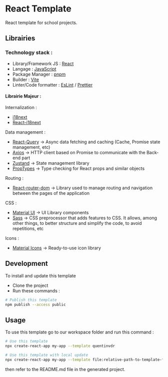 # React Template

React template for school projects.

## Librairies

### Technology stack :

- Library/Framework JS : [React](https://reactjs.org/)
- Langage : [JavaScript](https://developer.mozilla.org/fr/docs/Web/JavaScript)
- Package Manager : [pnpm](https://pnpm.io/)
- Builder : [Vite](https://vitejs.dev/)
- Linter/Code formatter : [EsLint](https://eslint.org/) / [Prettier](https://prettier.io/)

#### Librairie Majeur :

Internalization :

- [i18next](https://www.i18next.com/)
- [React-i18next](https://react.i18next.com/)

Data management :

- [React-Query](https://tanstack.com/query/v4/docs/react/overview) → Async data fetching and caching (Cache, Promise state management, etc)
- [Axios](https://axios-http.com/fr/docs/intro) → HTTP client based on Promise to communicate with the Back-end part
- [Zustand](https://github.com/pmndrs/zustand) → State management library
- [PropTypes](https://fr.reactjs.org/docs/typechecking-with-proptypes.html) → Type checking for React props and similar objects

Routing :

- [React-router-dom](https://reactrouter.com/web/guides/quick-start) → Library used to manage routing and navigation between the pages of the application

CSS :

- [Material UI](https://mui.com/) → UI Library components
- [Sass](https://sass-lang.com/) → CSS preprocessor that adds features to CSS. It allows, among other things, to better structure and simplify the code, to avoid repetitions, etc

Icons :

- [Material Icons](https://mui.com/components/material-icons/) → Ready-to-use icon library

## Development

To install and update this template

- Clone the project
- Run these commands :

```bash
# Publish this template
npm publish --access public
```

## Usage

To use this template go to our workspace folder and run this command :

```bash
# Use this template
npx create-react-app my-app --template quentinvdr

# Use this template with local update
npx create-react-app my-app --template file:relative-path-to-template-folder
```

then refer to the README.md file in the generated project.
